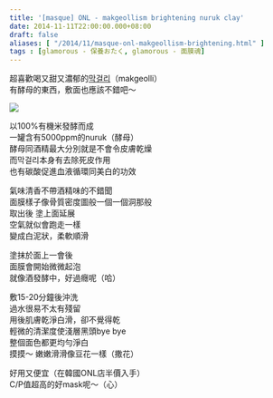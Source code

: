 ```yaml
---
title: '[masque] ONL - makgeollism brightening nuruk clay'
date: 2014-11-11T22:00:00.000+08:00
draft: false
aliases: [ "/2014/11/masque-onl-makgeollism-brightening.html" ]
tags : [glamorous - 保養おたく, glamorous - 面膜魂]
---
```


超喜歡喝又甜又濃郁的[막걸리](https://hidie.net/busanjj1j/)（makgeolli）  
有酵母的東西，敷面也應該不錯吧～  

![](/images/onlmakgeollism.jpg)

以100%有機米發酵而成  
一罐含有5000ppm的nuruk（酵母）  
酵母同酒精最大分別就是不會令皮膚乾燥  
而막걸리本身有去除死皮作用  
也有碳酸促進血液循環同美白的功效  
  
氣味清香不帶酒精味的不錯聞  
面膜樣子像骨質密度圖般一個一個洞那般  
取出後 塗上面延展  
空氣就似會跑走一樣  
變成白泥狀，柔軟順滑  
  
塗抹於面上一會後  
面膜會開始微微起泡  
就像酒發酵中，好過癮呢（哈）  
  
敷15-20分鐘後沖洗  
過水很易不太有殘留  
用後肌膚乾淨白滑，卻不覺得乾  
輕微的清潔度使淺層黑頭bye bye  
整個面色都更均勻淨白  
摸摸～ 嫩嫩滑滑像豆花一樣（撒花）  
  
好用又便宜（在韓國ONL店半價入手）  
C/P值超高的好mask呢～（心）
